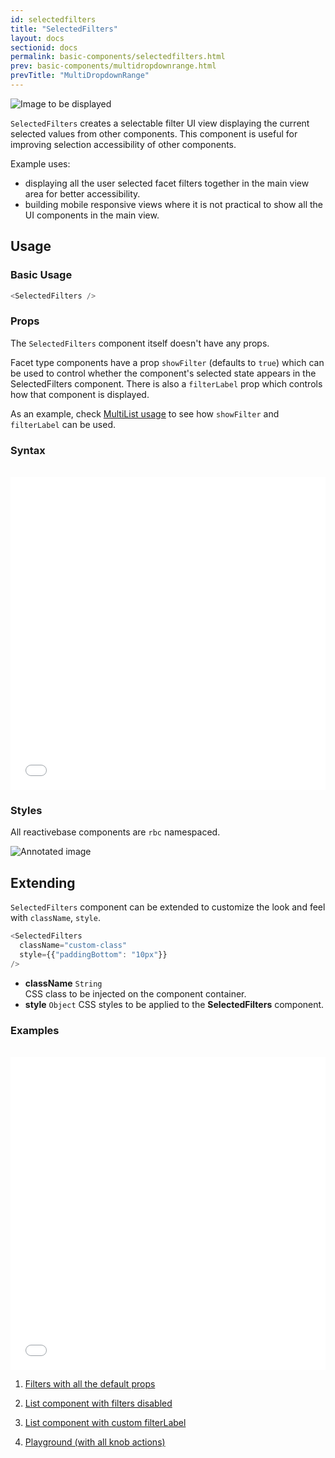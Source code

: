 ```yaml
---
id: selectedfilters
title: "SelectedFilters"
layout: docs
sectionid: docs
permalink: basic-components/selectedfilters.html
prev: basic-components/multidropdownrange.html
prevTitle: "MultiDropdownRange"
---
```


![Image to be displayed](https://i.imgur.com/DyW5jJ2.png)

`SelectedFilters` creates a selectable filter UI view displaying the current selected values from other components. This component is useful for improving selection accessibility of other components.

Example uses:
* displaying all the user selected facet filters together in the main view area for better accessibility.
* building mobile responsive views where it is not practical to show all the UI components in the main view.

## Usage

### Basic Usage

```js
<SelectedFilters />
```

### Props

The `SelectedFilters` component itself doesn't have any props.

Facet type components have a prop `showFilter` (defaults to `true`) which can be used to control whether the component's selected state appears in the SelectedFilters component. There is also a `filterLabel` prop which controls how that component is displayed.

As an example, check [MultiList usage](/basic-components/multilist.html#usage) to see how `showFilter` and `filterLabel` can be used.

### Syntax

<br>

<iframe height='500' scrolling='no' title='SelectedFilters docs example' src='//codepen.io/divyanshu013/embed/ayMNZW/?height=500&theme-id=light&default-tab=js&embed-version=2' frameborder='no' allowtransparency='true' allowfullscreen='true' style='width: 100%;'>See the Pen <a href='https://codepen.io/divyanshu013/pen/ayMNZW/'>SelectedFilters docs example</a> by Divyanshu (<a href='https://codepen.io/divyanshu013'>@divyanshu013</a>) on <a href='https://codepen.io'>CodePen</a>.
</iframe>

### Styles

All reactivebase components are `rbc` namespaced.

![Annotated image](https://i.imgur.com/DzFn900.png)

## Extending

`SelectedFilters` component can be extended to customize the look and feel with `className`, `style`.

```js
<SelectedFilters
  className="custom-class"
  style={{"paddingBottom": "10px"}}
/>
```

- **className** `String`  
    CSS class to be injected on the component container.
- **style** `Object`
    CSS styles to be applied to the **SelectedFilters** component.

### Examples

<br>

<iframe height='500' scrolling='no' title='SelectedFilters docs example' src='//codepen.io/divyanshu013/embed/ayMNZW/?height=500&theme-id=light&default-tab=result&embed-version=2' frameborder='no' allowtransparency='true' allowfullscreen='true' style='width: 100%;'>See the Pen <a href='https://codepen.io/divyanshu013/pen/ayMNZW/'>SelectedFilters docs example</a> by Divyanshu (<a href='https://codepen.io/divyanshu013'>@divyanshu013</a>) on <a href='https://codepen.io'>CodePen</a>.
</iframe>

1. [Filters with all the default props](https://opensource.appbase.io/playground/?selectedKind=search%2FSelectedFilters&selectedStory=Basic&full=0&down=1&left=1&panelRight=0&downPanel=storybooks%2Fstorybook-addon-knobs)

2. [List component with filters disabled](https://opensource.appbase.io/playground/?knob-showFilter=false&selectedKind=search%2FSelectedFilters&selectedStory=With%20no%20filter&full=0&down=1&left=1&panelRight=0&downPanel=storybooks%2Fstorybook-addon-knobs)

3. [List component with custom filterLabel](https://opensource.appbase.io/playground/?knob-showFilter=false&knob-filterLabel=City%20filter&selectedKind=search%2FSelectedFilters&selectedStory=With%20filterLabel&full=0&down=1&left=1&panelRight=0&downPanel=storybooks%2Fstorybook-addon-knobs)

4. [Playground (with all knob actions)](https://opensource.appbase.io/playground/?knob-showFilter=true&knob-filterLabel=City%20filter&selectedKind=search%2FSelectedFilters&selectedStory=Playground&full=0&down=1&left=1&panelRight=0&downPanel=storybooks%2Fstorybook-addon-knobs)
